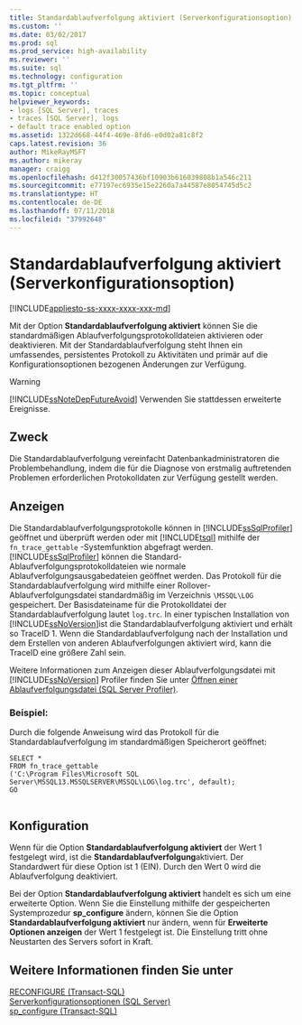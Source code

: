 ```yaml
---
title: Standardablaufverfolgung aktiviert (Serverkonfigurationsoption) | Microsoft-Dokumentation
ms.custom: ''
ms.date: 03/02/2017
ms.prod: sql
ms.prod_service: high-availability
ms.reviewer: ''
ms.suite: sql
ms.technology: configuration
ms.tgt_pltfrm: ''
ms.topic: conceptual
helpviewer_keywords:
- logs [SQL Server], traces
- traces [SQL Server], logs
- default trace enabled option
ms.assetid: 1322d668-44f4-469e-8fd6-e0d02a81c8f2
caps.latest.revision: 36
author: MikeRayMSFT
ms.author: mikeray
manager: craigg
ms.openlocfilehash: d412f30057436bf10903b616039808b1a546c211
ms.sourcegitcommit: e77197ec6935e15e2260a7a44587e8054745d5c2
ms.translationtype: HT
ms.contentlocale: de-DE
ms.lasthandoff: 07/11/2018
ms.locfileid: "37992648"
---
```

# <a name="default-trace-enabled-server-configuration-option"></a>Standardablaufverfolgung aktiviert (Serverkonfigurationsoption)
[!INCLUDE[appliesto-ss-xxxx-xxxx-xxx-md](../../includes/appliesto-ss-xxxx-xxxx-xxx-md.md)]

  Mit der Option **Standardablaufverfolgung aktiviert** können Sie die standardmäßigen Ablaufverfolgungsprotokolldateien aktivieren oder deaktivieren. Mit der Standardablaufverfolgung steht Ihnen ein umfassendes, persistentes Protokoll zu Aktivitäten und primär auf die Konfigurationsoptionen bezogenen Änderungen zur Verfügung.  
  
> [!WARNING]  
>  [!INCLUDE[ssNoteDepFutureAvoid](../../includes/ssnotedepfutureavoid-md.md)] Verwenden Sie stattdessen erweiterte Ereignisse.  
  
## <a name="purpose"></a>Zweck  
 Die Standardablaufverfolgung vereinfacht Datenbankadministratoren die Problembehandlung, indem die für die Diagnose von erstmalig auftretenden Problemen erforderlichen Protokolldaten zur Verfügung gestellt werden.  
  
## <a name="viewing"></a>Anzeigen  
 Die Standardablaufverfolgungsprotokolle können in [!INCLUDE[ssSqlProfiler](../../includes/sssqlprofiler-md.md)] geöffnet und überprüft werden oder mit [!INCLUDE[tsql](../../includes/tsql-md.md)] mithilfe der `fn_trace_gettable` -Systemfunktion abgefragt werden. [!INCLUDE[ssSqlProfiler](../../includes/sssqlprofiler-md.md)] können die Standard-Ablaufverfolgungsprotokolldateien wie normale Ablaufverfolgungsausgabedateien geöffnet werden. Das Protokoll für die Standardablaufverfolgung wird mithilfe einer Rollover-Ablaufverfolgungsdatei standardmäßig im Verzeichnis `\MSSQL\LOG` gespeichert. Der Basisdateiname für die Protokolldatei der Standardablaufverfolgung lautet `log.trc`. In einer typischen Installation von [!INCLUDE[ssNoVersion](../../includes/ssnoversion-md.md)]ist die Standardablaufverfolgung aktiviert und erhält so TraceID 1. Wenn die Standardablaufverfolgung nach der Installation und dem Erstellen von anderen Ablaufverfolgungen aktiviert wird, kann die TraceID eine größere Zahl sein.  
  
 Weitere Informationen zum Anzeigen dieser Ablaufverfolgungsdatei mit [!INCLUDE[ssNoVersion](../../includes/ssnoversion-md.md)] Profiler finden Sie unter [Öffnen einer Ablaufverfolgungsdatei &#40;SQL Server Profiler&#41;](../../tools/sql-server-profiler/open-a-trace-file-sql-server-profiler.md).  
  
### <a name="example"></a>Beispiel:  
 Durch die folgende Anweisung wird das Protokoll für die Standardablaufverfolgung im standardmäßigen Speicherort geöffnet:  
  
```  
SELECT *   
FROM fn_trace_gettable  
('C:\Program Files\Microsoft SQL Server\MSSQL13.MSSQLSERVER\MSSQL\LOG\log.trc', default);  
GO  
  
```  
  
## <a name="configuring"></a>Konfiguration  
 Wenn für die Option **Standardablaufverfolgung aktiviert** der Wert 1 festgelegt wird, ist die **Standardablaufverfolgung**aktiviert. Der Standardwert für diese Option ist 1 (EIN). Durch den Wert 0 wird die Ablaufverfolgung deaktiviert.  
  
 Bei der Option **Standardablaufverfolgung aktiviert** handelt es sich um eine erweiterte Option. Wenn Sie die Einstellung mithilfe der gespeicherten Systemprozedur **sp_configure** ändern, können Sie die Option **Standardablaufverfolgung aktiviert** nur ändern, wenn für **Erweiterte Optionen anzeigen** der Wert 1 festgelegt ist. Die Einstellung tritt ohne Neustarten des Servers sofort in Kraft.  
  
## <a name="see-also"></a>Weitere Informationen finden Sie unter  
 [RECONFIGURE &#40;Transact-SQL&#41;](../../t-sql/language-elements/reconfigure-transact-sql.md)   
 [Serverkonfigurationsoptionen &#40;SQL Server&#41;](../../database-engine/configure-windows/server-configuration-options-sql-server.md)   
 [sp_configure &#40;Transact-SQL&#41;](../../relational-databases/system-stored-procedures/sp-configure-transact-sql.md)  
  
  
